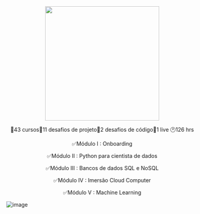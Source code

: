 <div align="center"> 
 <img height="300em" src="https://hermes.digitalinnovation.one/tracks/342f7392-a8b5-421f-bea9-d29f1fd8aae9.png">



🔸43 cursos🔸11 desafios de projeto🔸2 desafios de código🔸1 live 🕐126 hrs

✅Módulo I :  Onboarding

✅Módulo II : Python para cientista de dados

✅Módulo III : Bancos de dados SQL e NoSQL

✅Módulo IV : Imersão Cloud Computer

✅Módulo V : Machine Learning
</div>

 ![image](https://user-images.githubusercontent.com/89542446/198681714-ddad802d-a28e-4a5a-a4e3-1af8d7134396.png)
